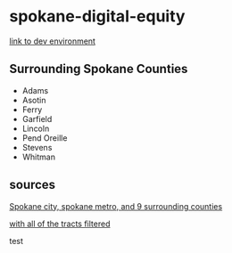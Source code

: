 # spokane-digital-equity

[link to dev environment](https://spokane-digital-equity-dev.herokuapp.com/ "dev")

## Surrounding Spokane Counties
* Adams
* Asotin
* Ferry
* Garfield
* Lincoln
* Pend Oreille
* Stevens
* Whitman

## sources

[Spokane city, spokane metro, and 9 surrounding counties](https://data.census.gov/cedsci/table?g=0500000US53001,53003,53019,53023,53043,53051,53063,53065,53075_1600000US5367000_310XX00US44060)

[with all of the tracts filtered](https://data.census.gov/cedsci/table?g=0500000US53001,53001%241400000,53003,53003%241400000,53019,53019%241400000,53023,53023%241400000,53043,53043%241400000,53051,53051%241400000,53063,53065,53065%241400000,53075,53075%241400000_1600000US5367000_310XX00US44060)


test
